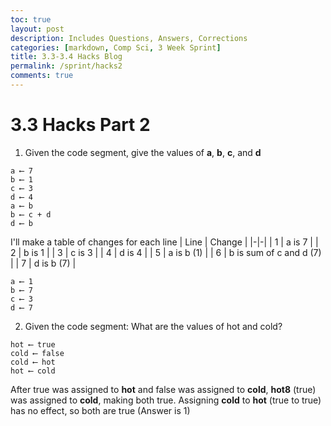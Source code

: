 ```yaml
---
toc: true
layout: post
description: Includes Questions, Answers, Corrections
categories: [markdown, Comp Sci, 3 Week Sprint]
title: 3.3-3.4 Hacks Blog
permalink: /sprint/hacks2
comments: true
---
```



# 3.3 Hacks Part 2

1) Given the code segment, give the values of **a**, **b**, **c**, and **d**
```
a ⟵ 7
b ⟵ 1
c ⟵ 3
d ⟵ 4
a ⟵ b
b ⟵ c + d
d ⟵ b
```

I'll make a table of changes for each line
| Line | Change | 
|-|-|
| 1 | a is 7 |
| 2 | b is 1 |
| 3 | c is 3 |
| 4 | d is 4 |
| 5 | a is b (1) |
| 6 | b is sum of c and d (7) |
| 7 | d is b (7) |

```
a ⟵ 1
b ⟵ 7
c ⟵ 3
d ⟵ 7
```

2) Given the code segment: What are the values of hot and cold?
```
hot ⟵ true
cold ⟵ false
cold ⟵ hot
hot ⟵ cold
```
After true was assigned to **hot** and false was assigned to **cold**, **hot8** (true) was assigned to **cold**, making both true. Assigning **cold** to **hot** (true to true) has no effect, so both are true (Answer is 1)